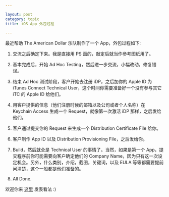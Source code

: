 ```yaml
---

layout: post
category: topic
title: iOS App 外包过程

---
```


最近帮助 The American Dollar 乐队制作了一个 App，外包过程如下:  

1. 交流之后确定下来。我是直接用 PS 画的，敲定后就当作参考图纸用了。 

2. 基本完成后，开始 Ad Hoc Testing，然后进一步交流，小幅改动，修复错误。 

3. 结束 Ad Hoc 测试阶段，客户开始去注册 iDP，之后加你的 Apple ID 为 iTunes Connect Technical User，这个时间你需要准备好一个没有参与其它 iTC 的 Apple ID 给他们。 

4. 用客户提供的信息（他们注册时候的邮箱以及公司或者个人名称）在 Keychain Access 生成一个 Request，就像第一次激活 iDP 那样，之后发给他们。 

5. 客户通过提交你的 Request 来生成一个 Distribution Certificate File 给你。 

6. 客户制作 App ID 以及 Distribution Provisioning File，之后发给你。 

7. Build，然后就全是 Technical User 的事情了。当然，如果是第一个 App，提交程序前你可能需要向客户确定他们的 Company Name，因为只有这一次设定机会。另外，什么类别，介绍，截图，关键词，以及 EULA 等等都需要提前问清楚，这个一般都是他们准备的。 

8. All Done. 


欢迎你来 [这里](http://v2ex.appspot.com/t/524 "V2EX") 发表看法 :)